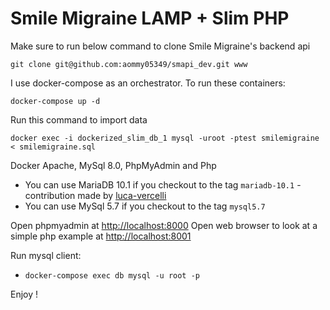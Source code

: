 # Smile Migraine LAMP + Slim PHP

Make sure to run below command to clone Smile Migraine's backend api

```
git clone git@github.com:aommy05349/smapi_dev.git www
```

I use docker-compose as an orchestrator. To run these containers:

```
docker-compose up -d
```

Run this command to import data
```
docker exec -i dockerized_slim_db_1 mysql -uroot -ptest smilemigraine < smilemigraine.sql
```

Docker Apache, MySql 8.0, PhpMyAdmin and Php

- You can use MariaDB 10.1 if you checkout to the tag `mariadb-10.1` - contribution made by [luca-vercelli](https://github.com/luca-vercelli)
- You can use MySql 5.7 if you checkout to the tag `mysql5.7`

Open phpmyadmin at [http://localhost:8000](http://localhost:8000)
Open web browser to look at a simple php example at [http://localhost:8001](http://localhost:8001)

Run mysql client:

- `docker-compose exec db mysql -u root -p` 

Enjoy !